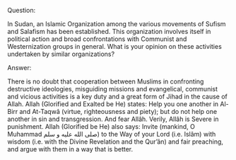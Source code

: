 ---
---

Question: 

In Sudan, an Islamic Organization among the various movements of Sufism and Salafism has been established. This organization involves itself in political action and broad confrontations with Communist and Westernization groups in general.
What is your opinion on these activities undertaken by similar organizations? 

Answer:

There is no doubt that cooperation between Muslims in confronting destructive ideologies, misguiding missions and evangelical, communist and vicious activities is a key duty and a great form of Jihad in the cause of Allah. Allah (Glorified and Exalted be He) states: Help you one another in Al-Birr and At-Taqwâ (virtue, righteousness and piety); but do not help one another in sin and transgression. And fear Allâh. Verily, Allâh is Severe in punishment. Allah (Glorified be He) also says: Invite (mankind, O Muhammad صلى الله عليه و سلم) to the Way of your Lord (i.e. Islâm) with wisdom (i.e. with the Divine Revelation and the Qur’ân) and fair preaching, and argue with them in a way that is better.
